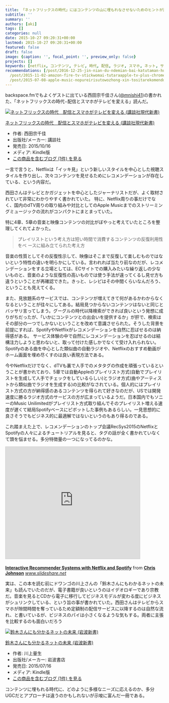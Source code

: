 ```yaml
---
title: 「ネットフリックスの時代」にはコンテンツの山に埋もれなさせないためのヒントが詰まっていた
subtitle: ''
summary: ''
authors: [aki]
tags: []
categories: null
date: 2015-10-27 09:20:31+00:00
lastmod: 2015-10-27 09:20:31+00:00
featured: false
draft: false
image: {caption: '', focal_point: '', preview_only: false}
projects: []
keywords: [netflix, コンテンツ, テレビ, 時代, 配信, ラジオ, スマホ, ネット, サービス, 自動]
recommendations: [/post/2016-12-25-jin-nian-du-ndemian-bai-katutaman-hua-2016nian-bian/,
  /post/2015-11-02-amazon-fire-tv-stickwomai-tutaraapple-tv-plus-chromecast-tiyotutoninatuta/,
  /post/2015-07-08-apple-music-nopureirisutowozhong-xin-tositarekomendozhan-lue/]
---
```

backspace.fmでもよくゲストに出ている西田宗千佳さん([@mnishi41](https://twitter.com/mnishi41))の書かれた、「ネットフリックスの時代−配信とスマホがテレビを変える」読んだ。

[![ネットフリックスの時代　配信とスマホがテレビを変える (講談社現代新書)](https://ecx.images-amazon.com/images/I/51%2BNr4WdpDL._SL160_.jpg "ネットフリックスの時代　配信とスマホがテレビを変える (講談社現代新書)")](http://www.amazon.co.jp/exec/obidos/ASIN/B016KDOC3Q/chezou-22/)

[ネットフリックスの時代　配信とスマホがテレビを変える (講談社現代新書)](http://www.amazon.co.jp/exec/obidos/ASIN/B016KDOC3Q/chezou-22/)

- 作者: 西田宗千佳
- 出版社/メーカー: 講談社
- 発売日: 2015/10/16
- メディア: Kindle版
- [この商品を含むブログ (1件) を見る](http://d.hatena.ne.jp/asin/B016KDOC3Q/chezou-22)

一言で言うと、Netflixは「イッキ見」という新しいスタイルを中心とした視聴スタイルを作り出し、次々コンテンツを見せるためにレコメンデーションが存在している、という内容だ。

西田さんはテレビとかガジェットを中心としたジャーナリストだが、よく取材されていて非常にわかりやすく書かれていた。 特に、Netflix周りの事だけでなく、国内のdTV周りの取り組みや対比としてのApple Musicまでのストリーミングミュージックの流れがコンパクトにまとまっていた。

特に4章、5章の音楽と映像コンテンツの対比がぼやっと考えていたところを整理してくれてよかった。

> プレイリストという考え方は短い時間で消費するコンテンツの反復利用性をベ ースに組み立てられた考え方

音楽の性質としてその反復性示して、映像はそこまで反復して楽しむものではないという特性の違いを明らかにしている。言われれば当たり前なのだが、レコメンデーションをする立場としては、ECサイトでの購入みたいな繰り返しの少ないものと、音楽のような反復性の高いものでは使う手法が違ってくるし見せ方も違うということが再確認できた。きっと、レシピはその中間くらいなんだろう、ということも見えてくる。

また、見放題系のサービスでは、コンテンツが増えてきて何があるかわからなくなるということが往々にしてある。結局見つからないコンテンツはないと同じとバッサリ言ってしまう。グーグルの時代以降検索ができれば良いという発想に成りがちだったが、「いかにコンテンツとの出会いを提供するか」が肝で、検索はその部分の一つでしかないということを改めて意識させられた。そうした背景を前提にすれば、SpotifyやNetflixがレコメンデーションを自然に忍ばせるのは納得感がある。 サービス体験の中で自然にレコメンデーションを忍ばせるのは結構注力しようと思わないと、取って付けた感しかでなくて受け入れられない。 Spotifyのある曲を中心とした類似曲の自動ラジオや、Netflixのおすすめ動画がホーム画面を埋め尽くすのは良い表現方法である。

今やNetflixだけでなく、dTVも裏で人手でのメタタグの作成を頑張っているということが書かれており、5章では自動Appleのプレイリスト方式(自動でプレイリストを生成して人手でチェックをしているらしい)とラジオ方式(曲やアーティストから類似曲でラジオを生成する)の比較がなされている。個人的にはプレイリスト方式の方が納得感のあるコンテンツを得られて好きなのだが、USでは開発速度に勝るラジオ方式のサービスの方が広まっているようだ。日本国内でもソニーのMusic Unilimitedがプレイリスト方式取り組んでそのプレイリスト増える速度が遅くて結局Spotifyベースにピボットした事例もあるらしい。一見思想的に良さそうでもビジネス的に最適解ではないというのもあり得るのである。

これ踏まえた上で、レコメンデーションのトップ会議RecSys2015のNetflixとSpotifyの人々によるチュートリアルを見ると、タグの話が全く書かれていなくて頭を悩ませる。多分特徴量の一つになってるのかな。

<iframe src="https://www.slideshare.net/slideshow/embed_code/key/AXST4Fqy8F331" width="427" height="356" frameborder="0" marginwidth="0" marginheight="0" scrolling="no" style="border:1px solid #CCC; border-width:1px; margin-bottom:5px; max-width: 100%;" allowfullscreen> </iframe>

  **[Interactive Recommender Systems with Netflix and Spotify](https://www.slideshare.net/MrChrisJohnson/interactive-recommender-systems-with-netflix-and-spotify "Interactive Recommender Systems with Netflix and Spotify")** from **[Chris Johnson](http://www.slideshare.net/MrChrisJohnson)** 
<cite class="hatena-citation"><a href="http://www.slideshare.net/MrChrisJohnson/interactive-recommender-systems-with-netflix-and-spotify">www.slideshare.net</a></cite>

実は、この本を読む前にドワンゴの川上さんの「鈴木さんにもわかるネットの未来」も読んでいたのだが、電子書籍が良いというのはイデオロギーであり宗教だ。音楽を見るとCDから電子に移行してビジネスモデルが変わる度にビジネスがシュリンクしている、という旨の事が書かれていた。西田さんはテレビからスマホが隙間時間を奪っているため定額制の配信サービスに以降するのは自然な流れ、と書いているが、ビジネスのパイは小さくなるような気もする。両者に主張を比較するのも面白いだろう

[![鈴木さんにも分かるネットの未来 (岩波新書)](https://ecx.images-amazon.com/images/I/413P9cfldeL._SL160_.jpg "鈴木さんにも分かるネットの未来 (岩波新書)")](http://www.amazon.co.jp/exec/obidos/ASIN/B010PZ8SUI/chezou-22/)

[鈴木さんにも分かるネットの未来 (岩波新書)](http://www.amazon.co.jp/exec/obidos/ASIN/B010PZ8SUI/chezou-22/)

- 作者: 川上量生
- 出版社/メーカー: 岩波書店
- 発売日: 2015/07/16
- メディア: Kindle版
- [この商品を含むブログ (1件) を見る](http://d.hatena.ne.jp/asin/B010PZ8SUI/chezou-22)

コンテンツに埋もれる時代に、どのように多様なニーズに応えるのか、多分UGCだとアプローチは違うのかもしれないが示唆に富んだ一冊である。


